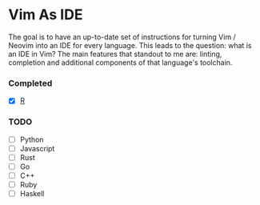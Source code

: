 # Vim As IDE

The goal is to have an up-to-date set of instructions for turning Vim / Neovim into an IDE for every language. This leads to the question: what is an IDE in Vim? The main features that standout to me are: linting, completion and additional components of that language's toolchain.

### Completed

- [x] [R](https://github.com/beigebrucewayne/Neovim-R-IDE/blob/master/R.md)

### TODO

- [ ] Python
- [ ] Javascript
- [ ] Rust
- [ ] Go
- [ ] C++
- [ ] Ruby
- [ ] Haskell

